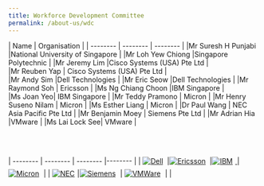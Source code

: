 ```yaml
---
title: Workforce Development Committee
permalink: /about-us/wdc
---
```

| Name | Organisation | 
| -------- | -------- |  -------- | 
|Mr Suresh H Punjabi     |National University of Singapore     | 
|Mr Loh Yew Chiong     |Singapore Polytechnic     | 
|Mr Jeremy Lim     |Cisco Systems (USA) Pte Ltd     |  
|Mr Reuben Yap     | Cisco Systems (USA) Pte Ltd     |  
|Mr Andy Sim     |Dell Technologies     | 
|Mr Eric Seow     |Dell Technologies     | 
|Mr Raymond Soh     | Ericsson | 
|Ms Ng Chiang Choon |IBM Singapore     |  
|Ms Joan Yeo| IBM Singapore     |
|Mr Teddy Pramono     | Micron | 
|Mr Henry Suseno Nilam     | Micron | 
|Ms Esther Liang | Micron | 
|Dr Paul Wang     | NEC Asia Pacific Pte Ltd | 
|Mr Benjamin Moey     | Siemens Pte Ltd | 
|Mr Adrian Hia    |VMware | 
|Ms Lai Lock See| VMware | 

<br />
<br />

| -------- | -------- | -------- |-------- |
| <a href="https://www.delltechnologies.com/en-sg/index.htm" target="blank"><img style="padding: 0px 8px 8px 0px;" src="/images/wdc-members-logos/Dell%20Logo%20200x200%20v2.png" alt="Dell"></a>|<a href="https://www.ericsson.com/en" target="blank"><img style="padding: 0px 8px 8px 0px;" src="/images/wdc-members-logos/Ericsson%20Logo%20200x200%20v2.png" alt="Ericsson"></a>|<a href="https://www.ibm.com/sg-en?p1=Search&p4=43700052661453023&p5=e&gclid=Cj0KCQjwsZKJBhC0ARIsAJ96n3VCQF5SLzCrH_XIdQzYH78htF-IcTpBEbpCOXh5zi5lW2F-M0Np2TwaAsJXEALw_wcB&gclsrc=aw.ds" target="blank"><img style="padding: 0px 5px 5px 0px;" src="/images/wdc-members-logos/IBM%20Logo%20200x200.png" alt="IBM"> </a> |<a href="https://www.micron.com/" target="blank"><img style="padding: 0px 5px 5px 0px;" src="/images/wdc-members-logos/Micron%20Logo%20200x200%20v2.png" alt="Micron"></a> |
|  <a href="https://sg.nec.com/en_SG/global/solutions/5g/index.html " target="blank"><img style="padding: 0px 5px 5px 0px;" src="/images/wdc-members-logos/NEC%20Logo%20200x200%20v2.png" alt="NEC"></a>|<a href="https://www.siemens.com/digitalenterprise" target="blank"><img style="padding: 0px 5px 5px 0px;" src="/images/wdc-members-logos/Siemens%20Logo%20200x200%20v2.png" alt="Siemens"></a> | <a href="https://telco.vmware.com" target="blank"><img style="padding: 0px 5px 5px 0px;" src="/images/wdc-members-logos/VMware%20Logo%20200x200%20v2.png" alt="VMWare"></a> |   |